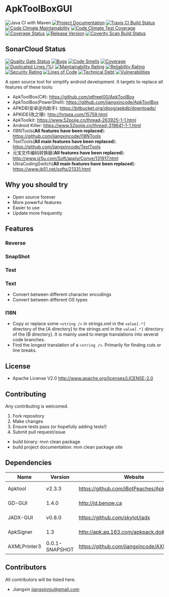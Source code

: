 # ApkToolBoxGUI

![Java CI with Maven](https://github.com/jiangxincode/ApkToolBoxGUI/workflows/Java%20CI%20with%20Maven/badge.svg)
[![Project Documentation](https://img.shields.io/badge/Aloys-Project%20Documentation-green.svg)](https://jiangxincode.github.io/ApkToolBoxGUI)
[![Travis CI Build Status](https://travis-ci.org/jiangxincode/ApkToolBoxGUI.svg?branch=master)](https://travis-ci.org/jiangxincode/ApkToolBoxGUI)
[![Code Climate Maintainability](https://api.codeclimate.com/v1/badges/fb8d289a4b0ee14f9d8b/maintainability)](https://codeclimate.com/github/jiangxincode/ApkToolBoxGUI/maintainability)
[![Code Climate Test Coverage](https://api.codeclimate.com/v1/badges/fb8d289a4b0ee14f9d8b/test_coverage)](https://codeclimate.com/github/jiangxincode/ApkToolBoxGUI/test_coverage)
[![Coverage Status](https://coveralls.io/repos/github/jiangxincode/ApkToolBoxGUI/badge.svg?branch=master)](https://coveralls.io/github/jiangxincode/ApkToolBoxGUI?branch=master)
[![Release Version](https://img.shields.io/github/v/release/jiangxincode/ApkToolBoxGUI?include_prereleases&sort=semver)](https://github.com/jiangxincode/ApkToolBoxGUI/releases/latest)
[![Coverity Scan Build Status](https://scan.coverity.com/projects/19016/badge.svg)](https://scan.coverity.com/projects/jiangxincode-apktoolboxgui)

## SonarCloud Status

[![Quality Gate Status](https://sonarcloud.io/api/project_badges/measure?project=edu.jiangxin.apktoolbox:APKToolBoxGUI&metric=alert_status)](https://sonarcloud.io/dashboard?id=edu.jiangxin.apktoolbox:APKToolBoxGUI)
[![Bugs](https://sonarcloud.io/api/project_badges/measure?project=edu.jiangxin.apktoolbox:APKToolBoxGUI&metric=bugs)](https://sonarcloud.io/dashboard?id=edu.jiangxin.apktoolbox:APKToolBoxGUI)
[![Code Smells](https://sonarcloud.io/api/project_badges/measure?project=edu.jiangxin.apktoolbox:APKToolBoxGUI&metric=code_smells)](https://sonarcloud.io/dashboard?id=edu.jiangxin.apktoolbox:APKToolBoxGUI)
[![Coverage](https://sonarcloud.io/api/project_badges/measure?project=edu.jiangxin.apktoolbox:APKToolBoxGUI&metric=coverage)](https://sonarcloud.io/dashboard?id=edu.jiangxin.apktoolbox:APKToolBoxGUI)
[![Duplicated Lines (%)](https://sonarcloud.io/api/project_badges/measure?project=edu.jiangxin.apktoolbox:APKToolBoxGUI&metric=duplicated_lines_density)](https://sonarcloud.io/dashboard?id=edu.jiangxin.apktoolbox:APKToolBoxGUI)
[![Maintainability Rating](https://sonarcloud.io/api/project_badges/measure?project=edu.jiangxin.apktoolbox:APKToolBoxGUI&metric=sqale_rating)](https://sonarcloud.io/dashboard?id=edu.jiangxin.apktoolbox:APKToolBoxGUI)
[![Reliability Rating](https://sonarcloud.io/api/project_badges/measure?project=edu.jiangxin.apktoolbox:APKToolBoxGUI&metric=reliability_rating)](https://sonarcloud.io/dashboard?id=edu.jiangxin.apktoolbox:APKToolBoxGUI)
[![Security Rating](https://sonarcloud.io/api/project_badges/measure?project=edu.jiangxin.apktoolbox:APKToolBoxGUI&metric=security_rating)](https://sonarcloud.io/dashboard?id=edu.jiangxin.apktoolbox:APKToolBoxGUI)
[![Lines of Code](https://sonarcloud.io/api/project_badges/measure?project=edu.jiangxin.apktoolbox:APKToolBoxGUI&metric=ncloc)](https://sonarcloud.io/dashboard?id=edu.jiangxin.apktoolbox:APKToolBoxGUI)
[![Technical Debt](https://sonarcloud.io/api/project_badges/measure?project=edu.jiangxin.apktoolbox:APKToolBoxGUI&metric=sqale_index)](https://sonarcloud.io/dashboard?id=edu.jiangxin.apktoolbox:APKToolBoxGUI)
[![Vulnerabilities](https://sonarcloud.io/api/project_badges/measure?project=edu.jiangxin.apktoolbox:APKToolBoxGUI&metric=vulnerabilities)](https://sonarcloud.io/dashboard?id=edu.jiangxin.apktoolbox:APKToolBoxGUI)


A open source tool for simplify android development. It targets to replace all features of these tools:

* ApkToolBox(C#): <https://github.com/qtfreet00/ApkToolBox>
* ApkToolBox(PowerShell): <https://github.com/jiangxincode/ApkToolBox>
* APKDB(安卓逆向助手): <https://bitbucket.org/idoog/apkdb/downloads/>
* APKIDE(改之理): <http://hrtsea.com/15759.html>
* ApkToolkit: <https://www.52pojie.cn/thread-263925-1-1.html>
* Android Killer: <https://www.52pojie.cn/thread-319641-1-1.html>
* I18NTools(**All features have been replaced**): <https://github.com/jiangxincode/I18NTools>
* TextTools(**All main features have been replaced**): <https://github.com/jiangxincode/TextTools>
* 元宝文件编码转换器(**All features have been replaced**): <http://www.jz5u.com/Soft/apply/Conve/131917.html>
* UltraCodingSwitch(**All main features have been replaced**): <https://www.jb51.net/softs/21331.html>

## Why you should try

* Open source forever
* More powerful features
* Easier to use
* Update more frequently

## Features

### Reverse

### SnapShot

### Test

### Text

* Convert between different character encodings
* Convert between different OS types

### I18N

* Copy or replace some `<string />` in strings.xml in the `value[.*]` directory of the [A directory] to the strings.xml in the `value[.*]` directory of the [B directory]. It is mainly used to merge translations into several code branches.
* Find the longest translation of a `<string />`. Primarily for finding cuts or line breaks.

## License

* Apache License V2.0 <http://www.apache.org/licenses/LICENSE-2.0>

## Contributing

Any contributing is welcomed.

1. Fork repository
2. Make changes
3. Ensure tests pass (or hopefully adding tests!)
4. Submit pull request/issue

* build binary: mvn clean package
* build project documentation: mvn clean package site

## Dependencies

| Name | Version | Website | License
| ------ | ------ | ------ | ------ |
| Apktool | v2.3.3 | <https://github.com/iBotPeaches/Apktool> | Apache 2.0 |
| GD-GUI | 1.4.0 | <http://jd.benow.ca> | GNU GPL v3 |
| JADX-GUI | v0.8.0 | <https://github.com/skylot/jadx> | Apache 2.0 |
| ApkSigner | 1.3 | <http://apk.aq.163.com/apkpack.do#download> | Apache 2.0 |
| AXMLPrinter3 | 0.0.1-SNAPSHOT | <https://github.com/jiangxincode/AXMLPrinter3> | Apache 2.0 |

## Contributors

All contributors will be listed here.

* Jiangxin <jiangxinnju@gmail.com>
